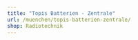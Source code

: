 ```yaml
---
title: "Topis Batterien - Zentrale"
url: /muenchen/topis-batterien-zentrale/
shop: Radiotechnik
---
```

